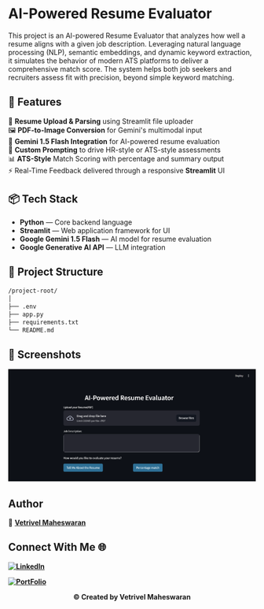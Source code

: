 # AI-Powered Resume Evaluator

This project is an AI-powered Resume Evaluator that analyzes how well a resume aligns with a given job description. Leveraging natural language processing (NLP), semantic embeddings, and dynamic keyword extraction, it simulates the behavior of modern ATS platforms to deliver a comprehensive match score. The system helps both job seekers and recruiters assess fit with precision, beyond simple keyword matching.


## 🚀 Features

📄 **Resume Upload & Parsing** using Streamlit file uploader <br>
🖼️ **PDF-to-Image Conversion** for Gemini's multimodal input <br>
🤖 **Gemini 1.5 Flash Integration** for AI-powered resume evaluation <br>
📝 **Custom Prompting** to drive HR-style or ATS-style assessments <br>
📊 **ATS-Style** Match Scoring with percentage and summary output <br>
⚡ Real-Time Feedback delivered through a responsive **Streamlit** UI <br>


## 📦 Tech Stack

- **Python** — Core backend language
- **Streamlit** — Web application framework for UI
- **Google Gemini 1.5 Flash** — AI model for resume evaluation
- **Google Generative AI API** — LLM integration


## 📁 Project Structure

```
/project-root/
│
├── .env
├── app.py
├── requirements.txt
└── README.md
```

## 📸 Screenshots

![Index](static/Index.png)


## Author

👤 **[Vetrivel Maheswaran](https://github.com/Vetrivel07)**

## Connect With Me 🌐

**[![LinkedIn](https://img.shields.io/badge/LinkedIn-Vetrivel%20Maheswaran-green)](https://www.linkedin.com/in/vetrivel-maheswaran/)**

**[![PortFolio](https://img.shields.io/badge/Portfolio-Vetrivel%20Maheswaran-blue)](https://vetrivel07.github.io/vetrivel-maheswaran)**

<p align="center"><b>© Created by Vetrivel Maheswaran</b></p?
